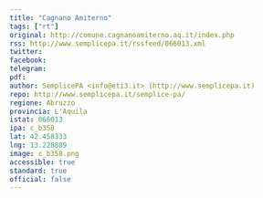 ```yaml
---
title: "Cagnano Amiterno"
tags: ["rt"]
original: http://comune.cagnanoamiterno.aq.it/index.php
rss: http://www.semplicepa.it/rssfeed/066013.xml
twitter: 
facebook: 
telegram: 
pdf: 
author: SemplicePA <info@eti3.it> (http://www.semplicepa.it)
repo: http://www.semplicepa.it/semplice-pa/
regione: Abruzzo
provincia: L'Aquila
istat: 066013
ipa: c_b358
lat: 42.458333
lng: 13.228889
image: c_b358.png
accessible: true
standard: true
official: false
---
```

